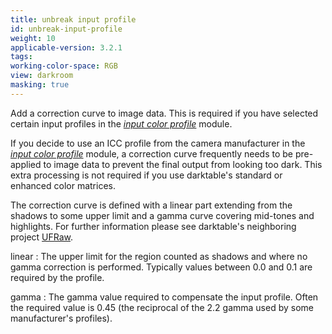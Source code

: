 ```yaml
---
title: unbreak input profile
id: unbreak-input-profile
weight: 10
applicable-version: 3.2.1
tags: 
working-color-space: RGB 
view: darkroom
masking: true
---
```


Add a correction curve to image data. This is required if you have selected certain input profiles in the [_input color profile_](./input-color-profile.md) module.

If you decide to use an ICC profile from the camera manufacturer in the [_input color profile_](./input-color-profile.md) module, a correction curve frequently needs to be pre-applied to image data to prevent the final output from looking too dark. This extra processing is not required if you use darktable's standard or enhanced color matrices. 

The correction curve is defined with a linear part extending from the shadows to some upper limit and a gamma curve covering mid-tones and highlights. For further information please see darktable's neighboring project [UFRaw](http://ufraw.sourceforge.net).

linear
: The upper limit for the region counted as shadows and where no gamma correction is performed. Typically values between 0.0 and 0.1 are required by the profile.

gamma
: The gamma value required to compensate the input profile. Often the required value is 0.45 (the reciprocal of the 2.2 gamma used by some manufacturer's profiles).
